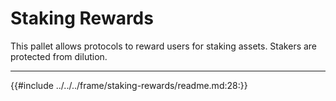 # Staking Rewards

This pallet allows protocols to reward users for staking assets. Stakers are protected from dilution.
 
---

{{#include ../../../frame/staking-rewards/readme.md:28:}}
